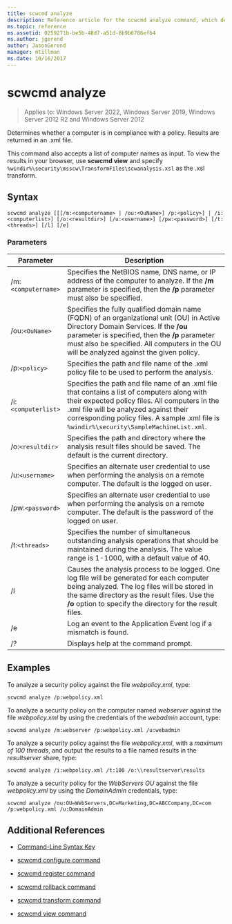 ```yaml
---
title: scwcmd analyze
description: Reference article for the scwcmd analyze command, which determines whether a computer is in compliance with a policy.
ms.topic: reference
ms.assetid: 0259271b-be5b-48d7-a51d-8b9b6786efb4
ms.author: jgerend
author: JasonGerend
manager: mtillman
ms.date: 10/16/2017
---
```


# scwcmd analyze

>Applies to: Windows Server 2022, Windows Server 2019, Windows Server 2012 R2 and Windows Server 2012

Determines whether a computer is in compliance with a policy. Results are returned in an .xml file.

This command also accepts a list of computer names as input. To view the results in your browser, use **scwcmd view** and specify `%windir%\security\msscw\TransformFiles\scwanalysis.xsl` as the .xsl transform.

## Syntax

```
scwcmd analyze [[[/m:<computername> | /ou:<OuName>] /p:<policy>] | /i:<computerlist>] [/o:<resultdir>] [/u:<username>] [/pw:<password>] [/t:<threads>] [/l] [/e]
```

### Parameters

| Parameter | Description |
|--|--|
| /m:`<computername>` | Specifies the NetBIOS name, DNS name, or IP address of the computer to analyze. If the **/m** parameter is specified, then the **/p** parameter must also be specified. |
| /ou:`<OuName>` | Specifies the fully qualified domain name (FQDN) of an organizational unit (OU) in Active Directory Domain Services. If the **/ou** parameter is specified, then the **/p** parameter must also be specified. All computers in the OU will be analyzed against the given policy. |
| /p:`<policy>` | Specifies the path and file name of the .xml policy file to be used to perform the analysis. |
| /i:`<computerlist>` | Specifies the path and file name of an .xml file that contains a list of computers along with their expected policy files. All computers in the .xml file will be analyzed against their corresponding policy files. A sample .xml file is `%windir%\security\SampleMachineList.xml`. |
| /o:`<resultdir>` | Specifies the path and directory where the analysis result files should be saved. The default is the current directory. |
| /u:`<username>` | Specifies an alternate user credential to use when performing the analysis on a remote computer. The default is the logged on user. |
| /pw:`<password>` | Specifies an alternate user credential to use when performing the analysis on a remote computer. The default is the password of the logged on user. |
| /t:`<threads>` | Specifies the number of simultaneous outstanding analysis operations that should be maintained during the analysis. The value range is 1-1000, with a default value of 40. |
| /l | Causes the analysis process to be logged. One log file will be generated for each computer being analyzed. The log files will be stored in the same directory as the result files. Use the **/o** option to specify the directory for the result files. |
| /e | Log an event to the Application Event log if a mismatch is found. |
| /? | Displays help at the command prompt. |

## Examples

To analyze a security policy against the file *webpolicy.xml*, type:

```
scwcmd analyze /p:webpolicy.xml
```

To analyze a security policy on the computer named *webserver* against the file *webpolicy.xml* by using the credentials of the *webadmin* account, type:

```
scwcmd analyze /m:webserver /p:webpolicy.xml /u:webadmin
```

To analyze a security policy against the file *webpolicy.xml*, with a *maximum of 100 threads*, and output the results to a file named results in the *resultserver* share, type:

```
scwcmd analyze /i:webpolicy.xml /t:100 /o:\\resultserver\results
```

To analyze a security policy for the *WebServers OU* against the file *webpolicy.xml* by using the *DomainAdmin* credentials, type:

```
scwcmd analyze /ou:OU=WebServers,DC=Marketing,DC=ABCCompany,DC=com /p:webpolicy.xml /u:DomainAdmin
```

## Additional References

- [Command-Line Syntax Key](command-line-syntax-key.md)

- [scwcmd configure command](scwcmd-configure.md)

- [scwcmd register command](scwcmd-register.md)

- [scwcmd rollback command](scwcmd-rollback.md)

- [scwcmd transform command](scwcmd-transform.md)

- [scwcmd view command](scwcmd-view.md)
